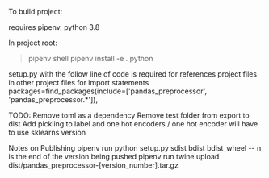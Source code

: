 To build project:

requires pipenv, python 3.8

In project root:

> pipenv shell
> pipenv install -e .
> python <filename>

setup.py with the follow line of code is required for references project files in other project files for import statements
packages=find_packages(include=['pandas_preprocessor', 'pandas_preprocessor.*']),

TODO:
Remove toml as a dependency
Remove test folder from export to dist
Add pickling to label and one hot encoders / one hot encoder will have to use sklearns version

Notes on Publishing
pipenv run python setup.py sdist bdist bdist_wheel
-- n is the end of the version being pushed
pipenv run twine upload dist/pandas_preprocessor-[version_number].tar.gz
